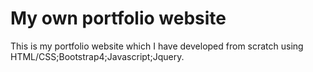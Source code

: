 # My own portfolio website 
This is my portfolio website which I have developed from scratch using HTML/CSS;Bootstrap4;Javascript;Jquery.


